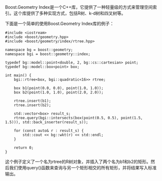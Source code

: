 Boost.Geometry Index是一个C++库，它提供了一种轻量级的方式来管理空间索引。这个库提供了多种实现方式，包括R树、k-d树和四叉树等。

下面是一个简单的使用Boost.Geometry Index库的例子：

```
#include <iostream>
#include <boost/geometry.hpp>
#include <boost/geometry/index/rtree.hpp>

namespace bg = boost::geometry;
namespace bgi = boost::geometry::index;

typedef bg::model::point<double, 2, bg::cs::cartesian> point;
typedef bg::model::box<point> box;

int main() {
    bgi::rtree<box, bgi::quadratic<16>> rtree;

    box b1(point(0.0, 0.0), point(1.0, 1.0));
    box b2(point(1.0, 1.0), point(2.0, 2.0));

    rtree.insert(b1);
    rtree.insert(b2);

    std::vector<box> result_s;
    rtree.query(bgi::intersects(box(point(0.5, 0.5), point(1.5, 1.5))), std::back_inserter(result_s));

    for (const auto& r : result_s) {
        std::cout << bg::wkt(r) << std::endl;
    }

    return 0;
}
```

这个例子定义了一个名为rtree的R树对象，并插入了两个名为b1和b2的矩形。然后我们使用query()函数来查询与另一个矩形相交的所有矩形，并将结果写入标准输出。
